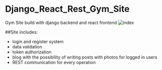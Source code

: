# Django_React_Rest_Gym_Site
Gym Site build with django backend and react frontend
![index](https://user-images.githubusercontent.com/57037642/169275783-1c7d4f2e-f6f7-4dd8-833b-3dd50888d693.PNG)

##Site includes:
- login and register system
- data validation
- token authorization
- blog with the possibility of writing posts with photos for logged in users
- REST communication for every operation
